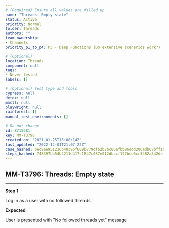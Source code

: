 ```yaml
---
# (Required) Ensure all values are filled up
name: "Threads: Empty state"
status: Active
priority: Normal
folder: Threads
authors: ""
team_ownership: 
- Channels
priority_p1_to_p4: P3 - Deep Functions (Do extensive scenarios work?)

# (Optional)
location: Threads
component: null
tags: 
- Never tested
labels: []

# (Optional) Test type and tools
cypress: null
detox: null
mmctl: null
playwright: null
rainforest: []
manual_test_environments: []

# Do not change
id: 8715681
key: MM-T3796
created_on: "2021-01-25T15:08:14Z"
last_updated: "2022-12-01T21:07:22Z"
case_hashed: bec9ae951216b40395f609b779df62b2bc06afbb86ddd206adb07bff1017dbdb4ef7fbd77c3725c3d686418cfad2d73b
steps_hashed: 748397bb54b4211d417c1847c087e012dbccf127bce6cc3482a342def053e3de7bfcfb1d620e4f6ee8b92fe35221484b
---
```


<!-- (Auto-generated) Based on frontmatter's "key" and "name" -->

## MM-T3796: Threads: Empty state

---

**Step 1**

Log in as a user with no followed threads

**Expected**

User is presented with "No followed threads yet" message
